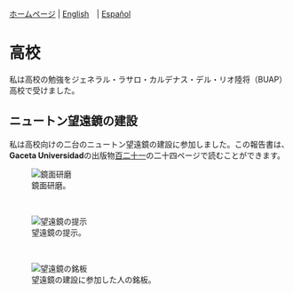 [ホームページ](indexjp.md) \| [English](high.md)　\| [Español](highesp.md)

# 高校

私は高校の勉強をジェネラル・ラサロ・カルデナス・デル・リオ陸将（BUAP）高校で受けました。

## ニュートン望遠鏡の建設

私は高校向けの二台のニュートン望遠鏡の建設に参加しました。この報告書は、**Gaceta Universidad**の出版物[百二十一](https://drive.google.com/file/d/137YUu6OoFpTaPjRC8w3C3zJ-OaPflRE3/view?usp=sharing)の二十四ページで読むことができます。

<figure>
  <img
  src="https://imgur.com/50uMy9V.jpg"
  alt="鏡面研磨">
  <figcaption>鏡面研磨。
  </figcaption>
</figure>
<br>

<figure>
  <img
  src="https://imgur.com/iPsTwLU.jpg"
  alt="望遠鏡の提示">
  <figcaption>望遠鏡の提示。
  </figcaption>
</figure>
<br>

<figure>
  <img
  src="https://imgur.com/w8DuLCz.jpg"
  alt="望遠鏡の銘板">
  <figcaption>望遠鏡の建設に参加した人の銘板。
  </figcaption>
</figure>
<br/>
